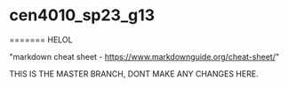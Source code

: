 # cen4010_sp23_g13

======= HELOL

"markdown cheat sheet - https://www.markdownguide.org/cheat-sheet/"

THIS IS THE MASTER BRANCH, DONT MAKE ANY CHANGES HERE.

